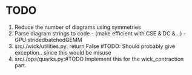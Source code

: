 # TODO
1. Reduce the number of diagrams using symmetries
2. Parse diagram strings to code - (make efficient with CSE & DC &...) -GPU stridedbatchedGEMM
3. src/./wick/utilities.py:        return False #TODO: Should probably give exception.. since this would be misuse
4. src/./ops/quarks.py:#TODO Implement this for the wick_contraction part. 
